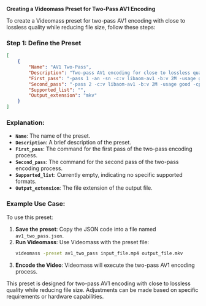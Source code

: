 **Creating a Videomass Preset for Two-Pass AV1 Encoding**

To create a Videomass preset for two-pass AV1 encoding with close to lossless quality while reducing file size, follow these steps:

### Step 1: Define the Preset

```json
[
    {
        "Name": "AV1 Two-Pass",
        "Description": "Two-pass AV1 encoding for close to lossless quality with reduced file size.",
        "First_pass": "-pass 1 -an -sn -c:v libaom-av1 -b:v 2M -usage good -cpu-used 4 -row-mt 1 -tiles 2x2 -g 250 -keyint_min 250 -pix_fmt yuv420p -f null",
        "Second_pass": "-pass 2 -c:v libaom-av1 -b:v 2M -usage good -cpu-used 4 -row-mt 1 -tiles 2x2 -g 250 -keyint_min 250 -pix_fmt yuv420p -map 0:v? -map_chapters 0 -map 0:s? -c:a libopus -compression_level 5 -map 0:a:? -map_metadata 0",
        "Supported_list": "",
        "Output_extension": "mkv"
    }
]
```

### Explanation:

- **`Name`**: The name of the preset.
- **`Description`**: A brief description of the preset.
- **`First_pass`**: The command for the first pass of the two-pass encoding process.
- **`Second_pass`**: The command for the second pass of the two-pass encoding process.
- **`Supported_list`**: Currently empty, indicating no specific supported formats.
- **`Output_extension`**: The file extension of the output file.

### Example Use Case:

To use this preset:

1. **Save the preset**: Copy the JSON code into a file named `av1_two_pass.json`.
2. **Run Videomass**: Use Videomass with the preset file:
   ```bash
   videomass -preset av1_two_pass input_file.mp4 output_file.mkv
   ```
3. **Encode the Video**: Videomass will execute the two-pass AV1 encoding process.

This preset is designed for two-pass AV1 encoding with close to lossless quality while reducing file size. Adjustments can be made based on specific requirements or hardware capabilities.